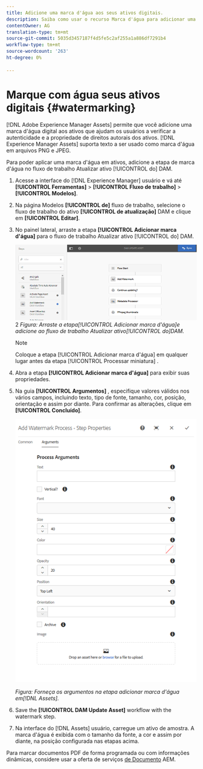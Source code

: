 ```yaml
---
title: Adicione uma marca d'água aos seus ativos digitais.
description: Saiba como usar o recurso Marca d'água para adicionar uma marca d'água digital aos ativos.
contentOwner: AG
translation-type: tm+mt
source-git-commit: 5035d3457187f4d5fe5c2af255a1a886df7291b4
workflow-type: tm+mt
source-wordcount: '263'
ht-degree: 0%

---
```



# Marque com água seus ativos digitais {#watermarking}

[!DNL Adobe Experience Manager Assets] permite que você adicione uma marca d&#39;água digital aos ativos que ajudam os usuários a verificar a autenticidade e a propriedade de direitos autorais dos ativos. [!DNL Experience Manager Assets] suporta texto a ser usado como marca d&#39;água em arquivos PNG e JPEG.

Para poder aplicar uma marca d&#39;água em ativos, adicione a etapa de marca d&#39;água no fluxo de trabalho Atualizar ativo [!UICONTROL do] DAM.

1. Acesse a interface do [!DNL Experience Manager] usuário e vá até **[!UICONTROL Ferramentas]** > **[!UICONTROL Fluxo de trabalho]** > **[!UICONTROL Modelos]**.
1. Na página Modelos **[!UICONTROL de]** fluxo de trabalho, selecione o fluxo de trabalho do ativo **[!UICONTROL de atualização]** DAM e clique em **[!UICONTROL Editar]**.

1. No painel lateral, arraste a etapa **[!UICONTROL Adicionar marca d&#39;água]** para o fluxo de trabalho Atualizar ativo [!UICONTROL do] DAM.

   ![Arraste a etapa [!UICONTROL Adicionar marca d&#39;água] e adicione ao fluxo de trabalho [!UICONTROL Atualizar ativo] do DAM](assets/add_watermark_step_aem_assets.png)2
   *Figura: Arraste a etapa[!UICONTROL Adicionar marca d&#39;água]e adicione ao fluxo de trabalho Atualizar ativo[!UICONTROL do]DAM.*

   >[!NOTE]
   >
   >Coloque a etapa [!UICONTROL Adicionar marca d&#39;água] em qualquer lugar antes da etapa [!UICONTROL Processar miniatura] .

1. Abra a etapa **[!UICONTROL Adicionar marca d&#39;água]** para exibir suas propriedades.
1. Na guia **[!UICONTROL Argumentos]** , especifique valores válidos nos vários campos, incluindo texto, tipo de fonte, tamanho, cor, posição, orientação e assim por diante. Para confirmar as alterações, clique em **[!UICONTROL Concluído]**.

   ![Forneça os argumentos na etapa adicionar marca d&#39;água em Ativos](assets/arguments_add_watermark_aem_assets.png)

   *Figura: Forneça os argumentos na etapa adicionar marca d&#39;água em[!DNL Assets].*

1. Save the **[!UICONTROL DAM Update Asset]** workflow with the watermark step.
1. Na interface do [!DNL Assets] usuário, carregue um ativo de amostra. A marca d&#39;água é exibida com o tamanho da fonte, a cor e assim por diante, na posição configurada nas etapas acima.

Para marcar documentos PDF de forma programada ou com informações dinâmicas, considere usar a oferta de serviços [de Documento](/help/forms/using/overview-aem-document-services.md) AEM.
